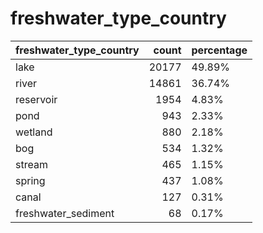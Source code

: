 # freshwater_type_country
| freshwater_type_country   |   count | percentage   |
|:--------------------------|--------:|:-------------|
| lake                      |   20177 | 49.89%       |
| river                     |   14861 | 36.74%       |
| reservoir                 |    1954 | 4.83%        |
| pond                      |     943 | 2.33%        |
| wetland                   |     880 | 2.18%        |
| bog                       |     534 | 1.32%        |
| stream                    |     465 | 1.15%        |
| spring                    |     437 | 1.08%        |
| canal                     |     127 | 0.31%        |
| freshwater_sediment       |      68 | 0.17%        |